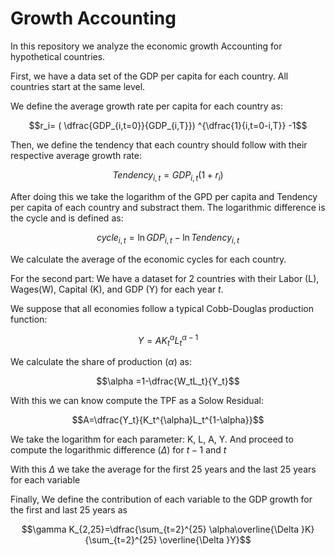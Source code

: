 # Growth Accounting

In this repository we analyze the economic growth Accounting for hypothetical countries.

First, we have a data set of the GDP per capita for each country. All countries start at the same level.

We define the average growth rate per capita for each country as:

$$r_i= ( \dfrac{GDP_{i,t=0}}{GDP_{i,T}}) ^{\dfrac{1}{i,t=0-i,T}} -1$$

Then, we define the tendency that each country should follow with their respective average growth rate:

$$Tendency_{i,t}=GDP_{i,t}( 1+r_{i}) $$

After doing this we take the logarithm of the GPD per capita and Tendency per capita of each country and substract them. The logarithmic difference is the cycle and is defined as:

$$cycle_{i,t}=\ln GDP_{i,t}-\ln Tendency_{i,t}$$

We calculate the average of the economic cycles for each country.

For the second part: We have a dataset for 2 countries with their Labor (L), Wages(W), Capital (K), and GDP (Y) for each year $t$.

We suppose that all economies follow a typical Cobb-Douglas production function:

$$Y=AK_t^{\alpha }L_t^{\alpha -1}$$

We calculate the share of production ($\alpha$) as:

$$\alpha =1-\dfrac{W_tL_t}{Y_t}$$

With this we can know compute the TPF as a Solow Residual:

$$A=\dfrac{Y_t}{K_t^{\alpha}L_t^{1-\alpha}}$$

We take the logarithm for each parameter: K, L, A, Y. And proceed to compute the logarithmic difference ($\Delta$) for $t-1$ and $t$

With this $\Delta$ we take the average for the first 25 years and the last 25 years for each variable

Finally, We define the contribution of each variable to the GDP growth for the first and last 25 years as

$$\gamma K_{2,25}=\dfrac{\sum_{t=2}^{25} \alpha\overline{\Delta }K}{\sum_{t=2}^{25} \overline{\Delta }Y}$$
